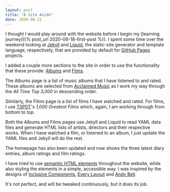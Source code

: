 ```yaml
---
layout: post
title: "A Site Aside"
date: 2020-06-21
---
```


I thought I would play around with the website before I begin my
[learning journey]({% post_url 2020-06-18-first-post %}).
I spent some time over the weekend looking at [Jekyll](https://jekyllrb.com/) and
[Liquid](https://shopify.github.io/liquid/), the static-site generator and template language, respectively, that are
provided by default for [GitHub Pages](https://pages.github.com/) projects.

I added a couple more sections to the site in order to use the functionality that these provide:
[Albums](/albums) and [Films](/films).

The Albums page is a list of music albums that I have listened to and rated. These albums are selected from
[Acclaimed Music](http://acclaimedmusic.net/) as I work my way through the _All Time Top 3,000_ in descending order.

Similarly, the Films page is a list of films I have watched and rated. For films, I use
[TSPDT](https://theyshootpictures.com/)'s _1,000 Greatest Films_ which, again, I am working through from bottom to top.

Both the Albums and Films pages use Jekyll and Liquid to read YAML data files and generate HTML lists of artists,
directors and their respective works. When I have watched a film, or listened to an album, I just
update the YAML files and Jekyll will do the rest.

The homepage has also been updated and now shows the three latest diary entries, album ratings and film ratings.

I have tried to use
[semantic HTML elements](https://developer.mozilla.org/en-US/docs/Glossary/semantics#Semantics_in_HTML) throughout the
website, while also styling the elements in a simple, accessible way. I was inspired by the designs of
[Inclusive Components](https://inclusive-components.design/), [Every Layout](https://every-layout.dev/) and
[Andy Bell](https://hankchizljaw.com/).

It's not perfect, and will be tweaked continuously, but it does its job.
